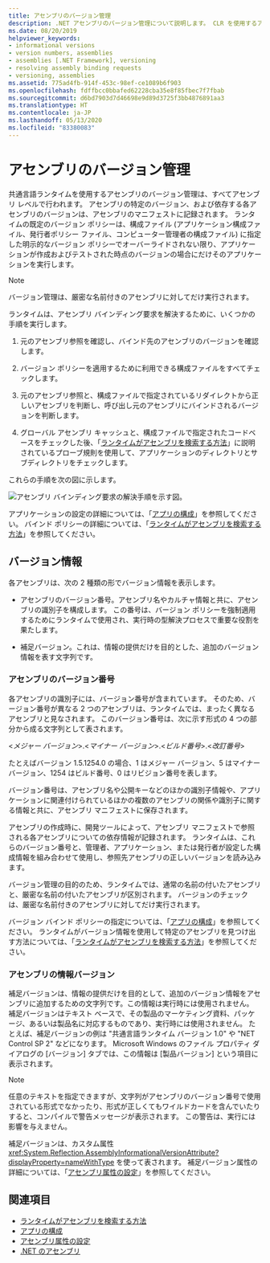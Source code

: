 ```yaml
---
title: アセンブリのバージョン管理
description: .NET アセンブリのバージョン管理について説明します。 CLR を使用するアセンブリのバージョン管理は、すべてアセンブリ レベルで行われます。
ms.date: 08/20/2019
helpviewer_keywords:
- informational versions
- version numbers, assemblies
- assemblies [.NET Framework], versioning
- resolving assembly binding requests
- versioning, assemblies
ms.assetid: 775ad4fb-914f-453c-98ef-ce1089b6f903
ms.openlocfilehash: fdffbcc0bbafed62228cba35e8f85fbec7f7fbab
ms.sourcegitcommit: d6bd7903d7d46698e9d89d3725f3bb4876891aa3
ms.translationtype: HT
ms.contentlocale: ja-JP
ms.lasthandoff: 05/13/2020
ms.locfileid: "83380083"
---
```

# <a name="assembly-versioning"></a>アセンブリのバージョン管理

共通言語ランタイムを使用するアセンブリのバージョン管理は、すべてアセンブリ レベルで行われます。 アセンブリの特定のバージョン、および依存する各アセンブリのバージョンは、アセンブリのマニフェストに記録されます。 ランタイムの既定のバージョン ポリシーは、構成ファイル (アプリケーション構成ファイル、発行者ポリシー ファイル、コンピューター管理者の構成ファイル) に指定した明示的なバージョン ポリシーでオーバーライドされない限り、アプリケーションが作成およびテストされた時点のバージョンの場合にだけそのアプリケーションを実行します。  
  
> [!NOTE]
> バージョン管理は、厳密な名前付きのアセンブリに対してだけ実行されます。  
  
ランタイムは、アセンブリ バインディング要求を解決するために、いくつかの手順を実行します。  
  
1. 元のアセンブリ参照を確認し、バインド先のアセンブリのバージョンを確認します。  
  
2. バージョン ポリシーを適用するために利用できる構成ファイルをすべてチェックします。  
  
3. 元のアセンブリ参照と、構成ファイルで指定されているリダイレクトから正しいアセンブリを判断し、呼び出し元のアセンブリにバインドされるバージョンを判断します。  
  
4. グローバル アセンブリ キャッシュと、構成ファイルで指定されたコードベースをチェックした後、「[ランタイムがアセンブリを検索する方法](../../framework/deployment/how-the-runtime-locates-assemblies.md)」に説明されているプローブ規則を使用して、アプリケーションのディレクトリとサブディレクトリをチェックします。  
  
これらの手順を次の図に示します。  
  
![アセンブリ バインディング要求の解決手順を示す図。](./media/versioning/resolve-assembly-binding-request.gif)
  
アプリケーションの設定の詳細については、「[アプリの構成](../../framework/configure-apps/index.md)」を参照してください。 バインド ポリシーの詳細については、「[ランタイムがアセンブリを検索する方法](../../framework/deployment/how-the-runtime-locates-assemblies.md)」を参照してください。  
  
## <a name="version-information"></a>バージョン情報  

各アセンブリは、次の 2 種類の形でバージョン情報を表示します。  
  
- アセンブリのバージョン番号。アセンブリ名やカルチャ情報と共に、アセンブリの識別子を構成します。 この番号は、バージョン ポリシーを強制適用するためにランタイムで使用され、実行時の型解決プロセスで重要な役割を果たします。  
  
- 補足バージョン。これは、情報の提供だけを目的とした、追加のバージョン情報を表す文字列です。  
  
### <a name="assembly-version-number"></a>アセンブリのバージョン番号  

各アセンブリの識別子には、バージョン番号が含まれています。 そのため、バージョン番号が異なる 2 つのアセンブリは、ランタイムでは、まったく異なるアセンブリと見なされます。 このバージョン番号は、次に示す形式の 4 つの部分から成る文字列として表されます。  
  
\<*メジャー バージョン*>.\<*マイナー バージョン*>.\<*ビルド番号*>.\<*改訂番号*>  
  
たとえばバージョン 1.5.1254.0 の場合、1 はメジャー バージョン、5 はマイナー バージョン、1254 はビルド番号、0 はリビジョン番号を表します。  
  
バージョン番号は、アセンブリ名や公開キーなどのほかの識別子情報や、アプリケーションに関連付けられているほかの複数のアセンブリの関係や識別子に関する情報と共に、アセンブリ マニフェストに保存されます。  
  
アセンブリの作成時に、開発ツールによって、アセンブリ マニフェストで参照される各アセンブリについての依存情報が記録されます。 ランタイムは、これらのバージョン番号と、管理者、アプリケーション、または発行者が設定した構成情報を組み合わせて使用し、参照先アセンブリの正しいバージョンを読み込みます。  
  
バージョン管理の目的のため、ランタイムでは、通常の名前の付いたアセンブリと、厳密な名前の付いたアセンブリが区別されます。 バージョンのチェックは、厳密な名前付きのアセンブリに対してだけ実行されます。  
  
バージョン バインド ポリシーの指定については、「[アプリの構成](../../framework/configure-apps/index.md)」を参照してください。 ランタイムがバージョン情報を使用して特定のアセンブリを見つけ出す方法については、「[ランタイムがアセンブリを検索する方法](../../framework/deployment/how-the-runtime-locates-assemblies.md)」を参照してください。  
  
### <a name="assembly-informational-version"></a>アセンブリの情報バージョン  

補足バージョンは、情報の提供だけを目的として、追加のバージョン情報をアセンブリに追加するための文字列です。この情報は実行時には使用されません。 補足バージョンはテキスト ベースで、その製品のマーケティング資料、パッケージ、あるいは製品名に対応するものであり、実行時には使用されません。 たとえば、補足バージョンの例は "共通言語ランタイム バージョン 1.0" や "NET Control SP 2" などになります。 Microsoft Windows のファイル プロパティ ダイアログの [バージョン] タブでは、この情報は [製品バージョン] という項目に表示されます。  
  
> [!NOTE]
> 任意のテキストを指定できますが、文字列がアセンブリのバージョン番号で使用されている形式でなかったり、形式が正しくてもワイルドカードを含んでいたりすると、コンパイルで警告メッセージが表示されます。 この警告は、実行には影響を与えません。  
  
補足バージョンは、カスタム属性 <xref:System.Reflection.AssemblyInformationalVersionAttribute?displayProperty=nameWithType> を使って表されます。 補足バージョン属性の詳細については、「[アセンブリ属性の設定](set-attributes.md)」を参照してください。  
  
## <a name="see-also"></a>関連項目

- [ランタイムがアセンブリを検索する方法](../../framework/deployment/how-the-runtime-locates-assemblies.md)
- [アプリの構成](../../framework/configure-apps/index.md)
- [アセンブリ属性の設定](set-attributes.md)
- [.NET のアセンブリ](index.md)
